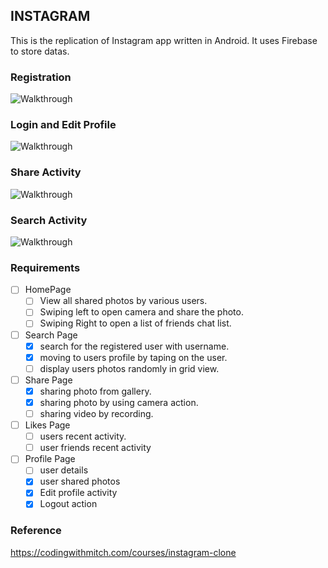 ## INSTAGRAM

This is the replication of Instagram app written in Android. It uses Firebase to store datas.

### Registration

![Walkthrough](registration.gif) 

### Login and Edit Profile

![Walkthrough](Login-and-edit-profile.gif)

### Share Activity

![Walkthrough](shareActivity.gif)

### Search Activity

![Walkthrough](searchActivity.gif)

### Requirements

  * [ ] HomePage
    * [ ] View all shared photos by various users.
    * [ ] Swiping left to open camera and share the photo.
    * [ ] Swiping Right to open a list of friends chat list.
    
  * [ ] Search Page
    * [x] search for the registered user with username.
    * [x] moving to users profile by taping on the user.
    * [ ] display users photos randomly in grid view.
  * [ ] Share Page
    * [x] sharing photo from gallery.
    * [x] sharing photo by using camera action.
    * [ ] sharing video by recording.
    
  * [ ] Likes Page
    * [ ] users recent activity.
    * [ ] user friends recent activity
   
  * [ ] Profile Page
    * [ ] user details 
    * [x] user shared photos
    * [x] Edit profile activity
    * [x] Logout action
    
### Reference

https://codingwithmitch.com/courses/instagram-clone

    
    
